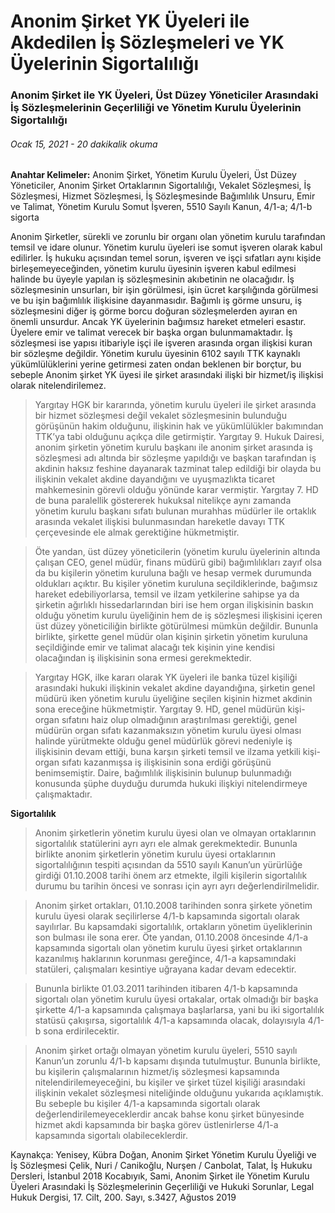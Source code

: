<BlogMetaDecorator folder="generic" image="generic.png" imageAlt="image alt" description="Anonim Şirket ile YK Üyeleri, Üst Düzey Yöneticiler Arasındaki İş Sözleşmelerinin Geçerliliği ve Yönetim Kurulu Üyelerinin Sigortalılığı" title="UnverLegal - Anonim Şirket YK Üyeleri ile Akdedilen İş Sözleşmeleri ve YK Üyelerinin Sigortalılığı" />

# Anonim Şirket YK Üyeleri ile Akdedilen İş Sözleşmeleri ve YK Üyelerinin Sigortalılığı

### Anonim Şirket ile YK Üyeleri, Üst Düzey Yöneticiler Arasındaki İş Sözleşmelerinin Geçerliliği ve Yönetim Kurulu Üyelerinin Sigortalılığı

###### Ocak 15, 2021 - 20 dakikalik okuma

**Anahtar Kelimeler:** Anonim Şirket, Yönetim Kurulu Üyeleri, Üst Düzey Yöneticiler, Anonim Şirket Ortaklarının Sigortalılığı, Vekalet Sözleşmesi, İş Sözleşmesi, Hizmet Sözleşmesi, İş Sözleşmesinde Bağımlılık Unsuru, Emir ve Talimat, Yönetim Kurulu Somut İşveren, 5510 Sayılı Kanun, 4/1-a; 4/1-b sigorta 

Anonim Şirketler, sürekli ve zorunlu bir organı olan yönetim kurulu tarafından temsil ve idare olunur. Yönetim kurulu üyeleri ise somut işveren olarak kabul edilirler. İş hukuku açısından temel sorun, işveren ve işçi sıfatları aynı kişide birleşemeyeceğinden, yönetim kurulu üyesinin işveren kabul edilmesi halinde bu üyeyle yapılan iş sözleşmesinin akıbetinin ne olacağıdır. İş sözleşmesinin unsurları, bir işin görülmesi, işin ücret karşılığında görülmesi ve bu işin bağımlılık ilişkisine dayanmasıdır. Bağımlı iş görme unsuru, iş sözleşmesini diğer iş görme borcu doğuran sözleşmelerden ayıran en önemli unsurdur. Ancak YK üyelerinin bağımsız hareket etmeleri esastır. Üyelere emir ve talimat verecek bir başka organ bulunmamaktadır. İş sözleşmesi ise yapısı itibariyle işçi ile işveren arasında organ ilişkisi kuran bir sözleşme değildir. Yönetim kurulu üyesinin 6102 sayılı TTK kaynaklı yükümlülüklerini yerine getirmesi zaten ondan beklenen bir borçtur, bu sebeple Anonim şirket YK üyesi ile şirket arasındaki ilişki bir hizmet/iş ilişkisi olarak nitelendirilemez. 

> Yargıtay HGK bir kararında, yönetim kurulu üyeleri ile şirket arasında bir hizmet sözleşmesi değil vekalet sözleşmesinin bulunduğu görüşünün hakim olduğunu, ilişkinin hak ve yükümlülükler bakımından TTK’ya tabi olduğunu açıkça dile getirmiştir. Yargıtay 9. Hukuk Dairesi, anonim şirketin yönetim kurulu başkanı ile anonim şirket arasında iş sözleşmesi adı altında bir sözleşme yapıldığı ve başkan tarafından iş akdinin haksız feshine dayanarak tazminat talep edildiği bir olayda bu ilişkinin vekalet akdine dayandığını ve uyuşmazlıkta ticaret mahkemesinin görevli olduğu yönünde karar vermiştir. Yargıtay 7. HD de buna paralellik göstererek hukuksal nitelikçe aynı zamanda yönetim kurulu başkanı sıfatı bulunan murahhas müdürler ile ortaklık arasında vekalet ilişkisi bulunmasından hareketle davayı TTK çerçevesinde ele almak gerektiğine hükmetmiştir.

> Öte yandan, üst düzey yöneticilerin (yönetim kurulu üyelerinin altında çalışan CEO, genel müdür, finans müdürü gibi) bağımlılıkları zayıf olsa da bu kişilerin yönetim kuruluna bağlı ve hesap vermek durumunda oldukları açıktır. Bu kişiler yönetim kuruluna seçildiklerinde, bağımsız hareket edebiliyorlarsa, temsil ve ilzam yetkilerine sahipse ya da şirketin ağırlıklı hissedarlarından biri ise hem organ ilişkisinin baskın olduğu yönetim kurulu üyeliğinin hem de iş sözleşmesi ilişkisini içeren üst düzey yöneticiliğin birlikte götürülmesi mümkün değildir. Bununla birlikte, şirkette genel müdür olan kişinin şirketin yönetim kuruluna seçildiğinde emir ve talimat alacağı tek kişinin yine kendisi olacağından iş ilişkisinin sona ermesi gerekmektedir. 

> Yargıtay HGK, ilke kararı olarak YK üyeleri ile banka tüzel kişiliği arasındaki hukuki ilişkinin vekalet akdine dayandığına, şirketin genel müdürü iken yönetim kurulu üyeliğine seçilen kişinin hizmet akdinin sona ereceğine hükmetmiştir. Yargıtay 9. HD, genel müdürün kişi-organ sıfatını haiz olup olmadığının araştırılması gerektiği, genel müdürün organ sıfatı kazanmaksızın yönetim kurulu üyesi olması halinde yürütmekte olduğu genel müdürlük görevi nedeniyle iş ilişkisinin devam ettiği, buna karşın şirketi temsil ve ilzama yetkili kişi-organ sıfatı kazanmışsa iş ilişkisinin sona erdiği görüşünü benimsemiştir. Daire, bağımlılık ilişkisinin bulunup bulunmadığı konusunda şüphe duyduğu durumda hukuki ilişkiyi nitelendirmeye çalışmaktadır.



**Sigortalılık**

> Anonim şirketlerin yönetim kurulu üyesi olan ve olmayan ortaklarının sigortalılık statülerini ayrı ayrı ele almak gerekmektedir. Bununla birlikte anonim şirketlerin yönetim kurulu üyesi ortaklarının sigortalılığının tespiti açısından da 5510 sayılı Kanun’un yürürlüğe girdiği 01.10.2008 tarihi önem arz etmekte, ilgili kişilerin sigortalılık durumu bu tarihin öncesi ve sonrası için ayrı ayrı değerlendirilmelidir. 

>Anonim şirket ortakları, 01.10.2008 tarihinden sonra şirkete yönetim kurulu üyesi olarak seçilirlerse 4/1-b kapsamında sigortalı olarak sayılırlar. Bu kapsamdaki sigortalılık, ortakların yönetim üyeliklerinin son bulması ile sona erer. Öte yandan, 01.10.2008 öncesinde 4/1-a kapsamında sigortalı olan yönetim kurulu üyesi şirket ortaklarının kazanılmış haklarının korunması gereğince, 4/1-a kapsamındaki statüleri, çalışmaları kesintiye uğrayana kadar devam edecektir. 

> Bununla birlikte 01.03.2011 tarihinden itibaren 4/1-b kapsamında sigortalı olan yönetim kurulu üyesi ortakalar, ortak olmadığı bir başka şirkette 4/1-a kapsamında çalışmaya başlarlarsa, yani bu iki sigortalılık statüsü çakışırsa, sigortalılık 4/1-a kapsamında olacak, dolayısıyla 4/1-b sona erdirilecektir. 

> Anonim şirket ortağı olmayan yönetim kurulu üyeleri, 5510 sayılı Kanun’un zorunlu 4/1-b kapsamı dışında tutulmuştur. Bununla birlikte, bu kişilerin çalışmalarının hizmet/iş sözleşmesi kapsamında nitelendirilemeyeceğini, bu kişiler ve şirket tüzel kişiliği arasındaki ilişkinin vekalet sözleşmesi niteliğinde olduğunu yukarıda açıklamıştık. Bu sebeple bu kişiler 4/1-a kapsamında sigortalı olarak değerlendirilemeyeceklerdir ancak bahse konu şirket bünyesinde hizmet akdi kapsamında bir başka görev üstlenirlerse 4/1-a kapsamında sigortalı olabileceklerdir. 


Kaynakça:
Yenisey, Kübra Doğan, Anonim Şirket Yönetim Kurulu Üyeliği ve İş Sözleşmesi
Çelik, Nuri / Canikoğlu, Nurşen / Canbolat, Talat, İş Hukuku Dersleri, İstanbul 2018
Kocabıyık, Sami, Anonim Şirket ile Yönetim Kurulu Üyeleri Arasındaki İş Sözleşmelerinin Geçerliliği ve Hukuki Sorunlar, Legal Hukuk Dergisi, 17. Cilt, 200. Sayı, s.3427, Ağustos 2019